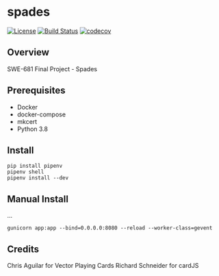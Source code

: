 # spades

[![License](https://img.shields.io/badge/License-Apache%202.0-blue.svg)](https://spdx.org/licenses/Apache-2.0)
[![Build Status](https://travis-ci.org/kuwv/python-spades.svg?branch=master)](https://travis-ci.org/kuwv/python-spades)
[![codecov](https://codecov.io/gh/kuwv/python-spades/branch/master/graph/badge.svg)](https://codecov.io/gh/kuwv/python-spades)

## Overview

SWE-681 Final Project - Spades

## Prerequisites

- Docker
- docker-compose
- mkcert
- Python 3.8

## Install

```
pip install pipenv
pipenv shell
pipenv install --dev
```

## Manual Install

...

```
gunicorn app:app --bind=0.0.0.0:8080 --reload --worker-class=gevent
```

## Credits

Chris Aguilar for Vector Playing Cards
Richard Schneider for cardJS
